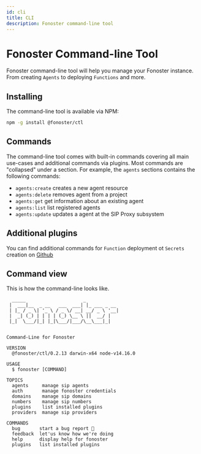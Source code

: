 ```yaml
---
id: cli
title: CLI
description: Fonoster command-line tool
---
```


# Fonoster Command-line Tool

Fonoster command-line tool will help you manage your Fonoster instance. From creating `Agents` to deploying `Functions` and more.

## Installing

The command-line tool is available via NPM:

```bash
npm -g install @fonoster/ctl
```

## Commands

The command-line tool comes with built-in commands covering all main use-cases and additional commands via plugins. Most commands are "collapsed" under a section. For example, the `agents` sections contains the following commands:

- `agents:create`  creates a new agent resource
- `agents:delete`  removes agent from a project
- `agents:get`     get information about an existing agent
- `agents:list`    list registered agents
- `agents:update`  updates a agent at the SIP Proxy subsystem

## Additional plugins

You can find additional commands for `Function` deployment ot `Secrets` creation on [Github](https://github.com/fonoster/marketplace)

## Command view

This is how the command-line looks like.

```
  _____                     _            
 |  ___|__  _ __   ___  ___| |_ ___ _ __ 
 | |_ / _ \| '_ \ / _ \/ __| __/ _ \ '__|
 |  _| (_) | | | | (_) \__ \ ||  __/ |   
 |_|  \___/|_| |_|\___/|___/\__\___|_|   
                                         

Command-Line for Fonoster

VERSION
  @fonoster/ctl/0.2.13 darwin-x64 node-v14.16.0

USAGE
  $ fonoster [COMMAND]

TOPICS
  agents     manage sip agents
  auth       manage fonoster credentials
  domains    manage sip domains
  numbers    manage sip numbers
  plugins    list installed plugins
  providers  manage sip providers

COMMANDS
  bug       start a bug report 🐞
  feedback  let'us know how we're doing
  help      display help for fonoster
  plugins   list installed plugins
```

